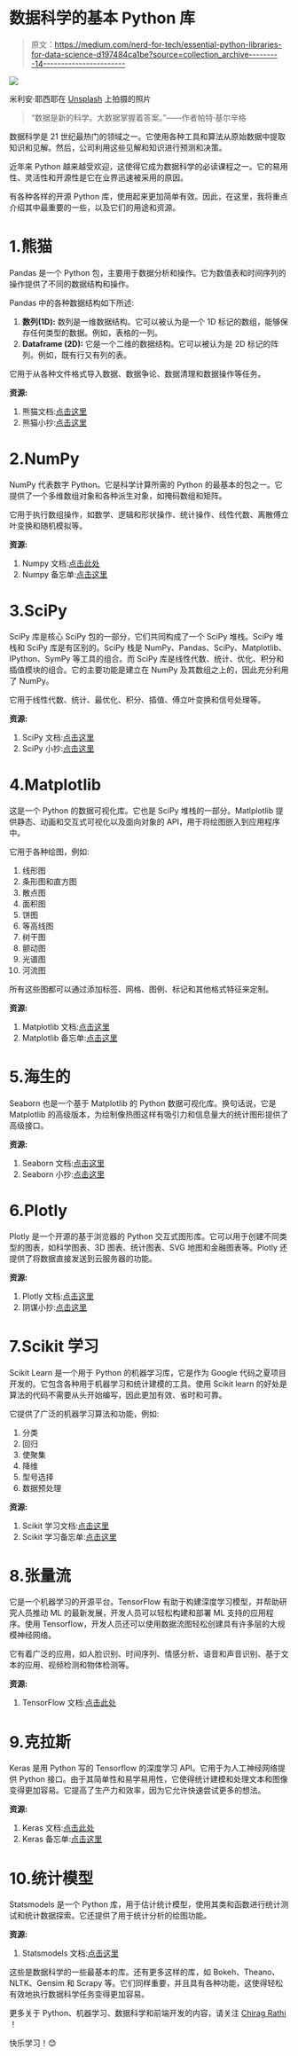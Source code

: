 # 数据科学的基本 Python 库

> 原文：<https://medium.com/nerd-for-tech/essential-python-libraries-for-data-science-d197484ca1be?source=collection_archive---------14----------------------->

![](img/dfac7b637e52d42774c624a4c2cc4447.png)

米利安·耶西耶在 [Unsplash](https://unsplash.com?utm_source=medium&utm_medium=referral) 上拍摄的照片

> “数据是新的科学。大数据掌握着答案。”——作者帕特·基尔辛格

数据科学是 21 世纪最热门的领域之一。它使用各种工具和算法从原始数据中提取知识和见解。然后，公司利用这些见解和知识进行预测和决策。

近年来 Python 越来越受欢迎，这使得它成为数据科学的必读课程之一。它的易用性、灵活性和开源性是它在业界迅速被采用的原因。

有各种各样的开源 Python 库，使用起来更加简单有效。因此，在这里，我将重点介绍其中最重要的一些，以及它们的用途和资源。

# 1.熊猫

Pandas 是一个 Python 包，主要用于数据分析和操作。它为数值表和时间序列的操作提供了不同的数据结构和操作。

Pandas 中的各种数据结构如下所述:

1.  **数列(1D):** 数列是一维数据结构。它可以被认为是一个 1D 标记的数组，能够保存任何类型的数据。例如，表格的一列。
2.  **Dataframe (2D):** 它是一个二维的数据结构。它可以被认为是 2D 标记的阵列。例如，既有行又有列的表。

它用于从各种文件格式导入数据、数据争论、数据清理和数据操作等任务。

**资源:**

1.  熊猫文档:[点击这里](https://pandas.pydata.org/docs/)
2.  熊猫小抄:[点击这里](http://www.datasciencefree.com/pandas.pdf)

# 2.NumPy

NumPy 代表数字 Python。它是科学计算所需的 Python 的最基本的包之一。它提供了一个多维数组对象和各种派生对象，如掩码数组和矩阵。

它用于执行数组操作，如数学、逻辑和形状操作、统计操作、线性代数、离散傅立叶变换和随机模拟等。

**资源:**

1.  Numpy 文档:[点击此处](https://numpy.org/doc/stable/)
2.  Numpy 备忘单:[点击这里](http://www.datasciencefree.com/numpy.pdf)

# 3.SciPy

SciPy 库是核心 SciPy 包的一部分，它们共同构成了一个 SciPy 堆栈。SciPy 堆栈和 SciPy 库是有区别的。SciPy 栈是 NumPy、Pandas、SciPy、Matplotlib、IPython、SymPy 等工具的组合。而 SciPy 库是线性代数、统计、优化、积分和插值模块的组合。它的主要功能是建立在 NumPy 及其数组之上的，因此充分利用了 NumPy。

它用于线性代数、统计、最优化、积分、插值、傅立叶变换和信号处理等。

**资源:**

1.  SciPy 文档:[点击这里](https://www.scipy.org/docs.html)
2.  SciPy 小抄:[点击这里](https://datacamp-community-prod.s3.amazonaws.com/5710caa7-94d4-4248-be94-d23dea9e668f)

# 4.Matplotlib

这是一个 Python 的数据可视化库。它也是 SciPy 堆栈的一部分。Matlplotlib 提供静态、动画和交互式可视化以及面向对象的 API，用于将绘图嵌入到应用程序中。

它用于各种绘图，例如:

1.  线形图
2.  条形图和直方图
3.  散点图
4.  面积图
5.  饼图
6.  等高线图
7.  树干图
8.  颤动图
9.  光谱图
10.  河流图

所有这些图都可以通过添加标签、网格、图例、标记和其他格式特征来定制。

**资源:**

1.  Matplotlib 文档:[点击这里](https://matplotlib.org/stable/contents.html)
2.  Matplotlib 备忘单:[点击这里](https://s3.amazonaws.com/assets.datacamp.com/blog_assets/Python_Matplotlib_Cheat_Sheet.pdf)

# 5.海生的

Seaborn 也是一个基于 Matplotlib 的 Python 数据可视化库。换句话说，它是 Matplotlib 的高级版本，为绘制像热图这样有吸引力和信息量大的统计图形提供了高级接口。

**资源:**

1.  Seaborn 文档:[点击这里](https://seaborn.pydata.org/)
2.  Seaborn 小抄:[点击这里](https://s3.amazonaws.com/assets.datacamp.com/blog_assets/Python_Seaborn_Cheat_Sheet.pdf)

# 6.Plotly

Plotly 是一个开源的基于浏览器的 Python 交互式图形库。它可以用于创建不同类型的图表，如科学图表、3D 图表、统计图表、SVG 地图和金融图表等。Plotly 还提供了将数据直接发送到云服务器的功能。

**资源:**

1.  Plotly 文档:[点击这里](https://plotly.com/python/)
2.  阴谋小抄:[点击这里](https://images.plot.ly/plotly-documentation/images/plotly_js_cheat_sheet.pdf)

# 7.Scikit 学习

Scikit Learn 是一个用于 Python 的机器学习库，它是作为 Google 代码之夏项目开发的。它包含各种用于机器学习和统计建模的工具。使用 Scikit learn 的好处是算法的代码不需要从头开始编写，因此更加有效、省时和可靠。

它提供了广泛的机器学习算法和功能，例如:

1.  分类
2.  回归
3.  使聚集
4.  降维
5.  型号选择
6.  数据预处理

**资源:**

1.  Scikit 学习文档:[点击这里](https://scikit-learn.org/stable/)
2.  Scikit 学习备忘单:[点击这里](https://s3.amazonaws.com/assets.datacamp.com/blog_assets/Scikit_Learn_Cheat_Sheet_Python.pdf)

# 8.张量流

它是一个机器学习的开源平台。TensorFlow 有助于构建深度学习模型，并帮助研究人员推动 ML 的最新发展，开发人员可以轻松构建和部署 ML 支持的应用程序。使用 Tensorflow，开发人员还可以使用数据流图轻松创建具有许多层的大规模神经网络。

它有着广泛的应用，如人脸识别、时间序列、情感分析、语音和声音识别、基于文本的应用、视频检测和物体检测等。

**资源:**

1.  TensorFlow 文档:[点击此处](https://www.tensorflow.org/guide)

# 9.克拉斯

Keras 是用 Python 写的 Tensorflow 的深度学习 API。它用于为人工神经网络提供 Python 接口。由于其简单性和易学易用性，它使得统计建模和处理文本和图像变得更加容易。它提高了生产力和效率，因为它允许快速尝试更多的想法。

**资源:**

1.  Keras 文档:[点击此处](https://keras.io/)
2.  Keras 备忘单:[点击这里](https://s3.amazonaws.com/assets.datacamp.com/blog_assets/Keras_Cheat_Sheet_Python.pdf)

# 10.统计模型

Statsmodels 是一个 Python 库，用于估计统计模型，使用其类和函数进行统计测试和统计数据探索。它还提供了用于统计分析的绘图功能。

**资源:**

1.  Statsmodels 文档:[点击这里](https://www.statsmodels.org/stable/index.html)

这些是数据科学的一些最基本的库。还有更多这样的库，如 Bokeh、Theano、NLTK、Gensim 和 Scrapy 等。它们同样重要，并且具有各种功能，这使得轻松有效地执行数据科学任务变得更加容易。

更多关于 Python、机器学习、数据科学和前端开发的内容，请关注 [Chirag Rathi](https://medium.com/u/7a0563da8b9d?source=post_page-----d197484ca1be--------------------------------) ！

快乐学习！😊